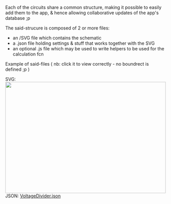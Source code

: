 Each of the circuits share a common structure, making it possible to easily add them to the app, 
& hence allowing collaborative updates of the app's database ;p

The said-strucure is composed of 2 or more files:
- an /SVG file which contains the schematic
- a .json file holding settings & stuff that works together with the SVG
- an optional .js file which may be used to write helpers to be used for the calculation fcn



Example of said-files ( nb: click it to view correctly - no boundrect is defined ;p )  

SVG:
<img src="https://cdn.rawgit.com/stephaneAG/circuits-calculator/master/circuits/voltage_divider.svg" height="350px" width="100%">
JSON:
<a href="https://cdn.rawgit.com/stephaneAG/circuits-calculator/master/circuits/voltage_divider.json">VoltageDivider.json</a>
